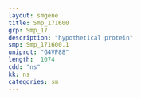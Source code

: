 ```yaml
---
layout: smgene
title: Smp_171600
grp: Smp_17
description: "hypothetical protein"
smp: Smp_171600.1
uniprot: "G4VP88"
length:  1074
cdd: "ns"
kk: ns
categories: sm
---
```


